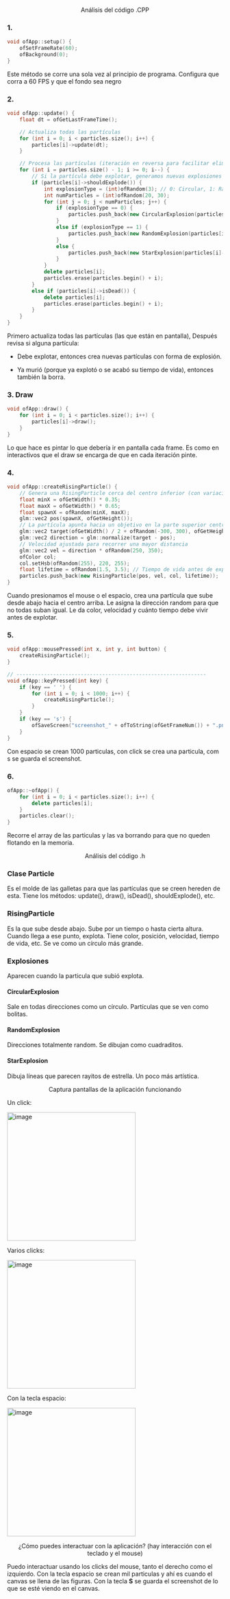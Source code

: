 
<p align=center> Análisis del código .CPP </p>

### 1. 
``` cpp
void ofApp::setup() {
    ofSetFrameRate(60);
    ofBackground(0);
}
```
Este método se corre una sola vez al principio de programa. Configura que corra a 60 FPS y que el fondo sea negro

### 2. 
``` cpp
void ofApp::update() {
    float dt = ofGetLastFrameTime();

    // Actualiza todas las partículas
    for (int i = 0; i < particles.size(); i++) {
        particles[i]->update(dt);
    }

    // Procesa las partículas (iteración en reversa para facilitar eliminación)
    for (int i = particles.size() - 1; i >= 0; i--) {
        // Si la partícula debe explotar, generamos nuevas explosiones
        if (particles[i]->shouldExplode()) {
            int explosionType = (int)ofRandom(3); // 0: Circular, 1: Random, 2: Star
            int numParticles = (int)ofRandom(20, 30);
            for (int j = 0; j < numParticles; j++) {
                if (explosionType == 0) {
                    particles.push_back(new CircularExplosion(particles[i]->getPosition(), particles[i]->getColor()));
                }
                else if (explosionType == 1) {
                    particles.push_back(new RandomExplosion(particles[i]->getPosition(), particles[i]->getColor()));
                }
                else {
                    particles.push_back(new StarExplosion(particles[i]->getPosition(), particles[i]->getColor()));
                }
            }
            delete particles[i];
            particles.erase(particles.begin() + i);
        }
        else if (particles[i]->isDead()) {
            delete particles[i];
            particles.erase(particles.begin() + i);
        }
    }
}
```
Primero actualiza todas las partículas (las que están en pantalla), Después revisa si alguna partícula:

- Debe explotar, entonces crea nuevas partículas con forma de explosión.

- Ya murió (porque ya explotó o se acabó su tiempo de vida), entonces también la borra.

### 3. Draw
``` cpp
void ofApp::draw() {
    for (int i = 0; i < particles.size(); i++) {
        particles[i]->draw();
    }
}
```
Lo que hace es pintar lo que debería ir en pantalla cada frame. Es como en interactivos que el draw se encarga de que en cada iteración pinte.

### 4.
``` cpp
void ofApp::createRisingParticle() {
    // Genera una RisingParticle cerca del centro inferior (con variación horizontal)
    float minX = ofGetWidth() * 0.35;
    float maxX = ofGetWidth() * 0.65;
    float spawnX = ofRandom(minX, maxX);
    glm::vec2 pos(spawnX, ofGetHeight());
    // La partícula apunta hacia un objetivo en la parte superior central
    glm::vec2 target(ofGetWidth() / 2 + ofRandom(-300, 300), ofGetHeight() * 0.10 + ofRandom(-30, 30));
    glm::vec2 direction = glm::normalize(target - pos);
    // Velocidad ajustada para recorrer una mayor distancia
    glm::vec2 vel = direction * ofRandom(250, 350);
    ofColor col;
    col.setHsb(ofRandom(255), 220, 255);
    float lifetime = ofRandom(1.5, 3.5); // Tiempo de vida antes de explotar
    particles.push_back(new RisingParticle(pos, vel, col, lifetime));
}
```

Cuando presionamos el mouse o el espacio, crea una partícula que sube desde abajo hacia el centro arriba. Le asigna la dirección random para que no todas suban igual. Le da color, velocidad y cuánto tiempo debe vivir antes de explotar.

### 5.
``` cpp
void ofApp::mousePressed(int x, int y, int button) {
    createRisingParticle();
}

// --------------------------------------------------------------
void ofApp::keyPressed(int key) {
    if (key == ' ') {
        for (int i = 0; i < 1000; i++) {
            createRisingParticle();
        }
    }
    if (key == 's') {
        ofSaveScreen("screenshot_" + ofToString(ofGetFrameNum()) + ".png");
    }
}
```
Con espacio se crean 1000 particulas, con click se crea una particula, com s se guarda el screenshot.

### 6.
``` cpp
ofApp::~ofApp() {
    for (int i = 0; i < particles.size(); i++) {
        delete particles[i];
    }
    particles.clear();
}
```
Recorre el array de las particulas y las va borrando para que no queden flotando en la memoria.

<p align=center> Análisis del código .h </p>

### Clase Particle
Es el molde de las galletas para que las partículas que se creen hereden de esta.
Tiene los métodos: update(), draw(), isDead(), shouldExplode(), etc.

### RisingParticle
Es la que sube desde abajo.
Sube por un tiempo o hasta cierta altura.
Cuando llega a ese punto, explota.
Tiene color, posición, velocidad, tiempo de vida, etc.
Se ve como un círculo más grande.

### Explosiones 
Aparecen cuando la particula que subió explota.

#### CircularExplosion
Sale en todas direcciones como un círculo.
Partículas que se ven como bolitas.

#### RandomExplosion
Direcciones totalmente random.
Se dibujan como cuadraditos.

#### StarExplosion
Dibuja líneas que parecen rayitos de estrella.
Un poco más artística.

<p align=center> Captura pantallas de la aplicación funcionando </p>

Un click:

<img width="300" alt="image" src="https://github.com/user-attachments/assets/a4f93506-7558-4454-904f-d9dac48c3d78" />

Varios clicks:

<img width="300" alt="image" src="https://github.com/user-attachments/assets/8f00c45a-0d85-41ce-bb5c-05c31171e235" />

Con la tecla espacio:

<img width="300" alt="image" src="https://github.com/user-attachments/assets/5513e0cb-eb9f-419a-bbdf-8fa8d2feca6e" />

<p align= center> ¿Cómo puedes interactuar con la aplicación? (hay interacción con el teclado y el mouse) </p>

Puedo interactuar usando los clicks del mouse, tanto el derecho como el izquierdo. Con la tecla espacio se crean mil particulas y ahí es cuando el canvas se llena de las figuras. Con la tecla **S** se guarda el screenshot de lo que se esté viendo en el canvas.
